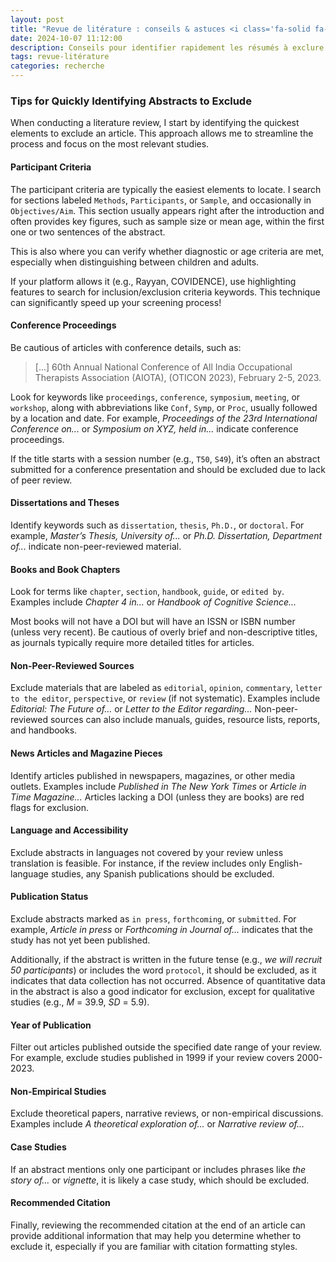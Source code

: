 ```yaml
---
layout: post
title: "Revue de litérature : conseils & astuces <i class='fa-solid fa-file-magnifying-glass'></i>"
date: 2024-10-07 11:12:00
description: Conseils pour identifier rapidement les résumés à exclure et augmenter son efficacité
tags: revue-litérature
categories: recherche
---
```


### Tips for Quickly Identifying Abstracts to Exclude

When conducting a literature review, I start by identifying the quickest elements to exclude an article. This approach allows me to streamline the process and focus on the most relevant studies.

#### Participant Criteria

The participant criteria are typically the easiest elements to locate. I search for sections labeled `Methods`, `Participants`, or `Sample`, and occasionally in `Objectives/Aim`. This section usually appears right after the introduction and often provides key figures, such as sample size or mean age, within the first one or two sentences of the abstract.

This is also where you can verify whether diagnostic or age criteria are met, especially when distinguishing between children and adults.

If your platform allows it (e.g., Rayyan, COVIDENCE), use highlighting features to search for inclusion/exclusion criteria keywords. This technique can significantly speed up your screening process!

#### Conference Proceedings

Be cautious of articles with conference details, such as:

> [...] 60th Annual National Conference of All India Occupational Therapists Association (AIOTA), (OTICON 2023), February 2-5, 2023.

Look for keywords like `proceedings`, `conference`, `symposium`, `meeting`, or `workshop`, along with abbreviations like `Conf`, `Symp`, or `Proc`, usually followed by a location and date. For example, *Proceedings of the 23rd International Conference on...* or *Symposium on XYZ, held in...* indicate conference proceedings.

If the title starts with a session number (e.g., `T50`, `S49`), it’s often an abstract submitted for a conference presentation and should be excluded due to lack of peer review.

#### Dissertations and Theses

Identify keywords such as `dissertation`, `thesis`, `Ph.D.`, or `doctoral`. For example, *Master’s Thesis, University of...* or *Ph.D. Dissertation, Department of...* indicate non-peer-reviewed material.

#### Books and Book Chapters

Look for terms like `chapter`, `section`, `handbook`, `guide`, or `edited by`. Examples include *Chapter 4 in...* or *Handbook of Cognitive Science...* 

Most books will not have a DOI but will have an ISSN or ISBN number (unless very recent). Be cautious of overly brief and non-descriptive titles, as journals typically require more detailed titles for articles.

#### Non-Peer-Reviewed Sources

Exclude materials that are labeled as `editorial`, `opinion`, `commentary`, `letter to the editor`, `perspective`, or `review` (if not systematic). Examples include *Editorial: The Future of...* or *Letter to the Editor regarding...* Non-peer-reviewed sources can also include manuals, guides, resource lists, reports, and handbooks.

#### News Articles and Magazine Pieces

Identify articles published in newspapers, magazines, or other media outlets. Examples include *Published in The New York Times* or *Article in Time Magazine...* Articles lacking a DOI (unless they are books) are red flags for exclusion.

#### Language and Accessibility

Exclude abstracts in languages not covered by your review unless translation is feasible. For instance, if the review includes only English-language studies, any Spanish publications should be excluded.

#### Publication Status

Exclude abstracts marked as `in press`, `forthcoming`, or `submitted`. For example, *Article in press* or *Forthcoming in Journal of...* indicates that the study has not yet been published.

Additionally, if the abstract is written in the future tense (e.g., *we will recruit 50 participants*) or includes the word `protocol`, it should be excluded, as it indicates that data collection has not occurred. Absence of quantitative data in the abstract is also a good indicator for exclusion, except for qualitative studies (e.g., _M_ = 39.9, _SD_ = 5.9).

#### Year of Publication

Filter out articles published outside the specified date range of your review. For example, exclude studies published in 1999 if your review covers 2000-2023.

#### Non-Empirical Studies

Exclude theoretical papers, narrative reviews, or non-empirical discussions. Examples include *A theoretical exploration of...* or *Narrative review of...*

#### Case Studies

If an abstract mentions only one participant or includes phrases like *the story of…* or *vignette*, it is likely a case study, which should be excluded.

#### Recommended Citation

Finally, reviewing the recommended citation at the end of an article can provide additional information that may help you determine whether to exclude it, especially if you are familiar with citation formatting styles.
